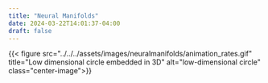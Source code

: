 ```yaml
---
title: "Neural Manifolds"
date: 2024-03-22T14:01:37-04:00
draft: false
---
```



{{< figure src="../../../assets/images/neuralmanifolds/animation_rates.gif" title="Low dimensional circle embedded in 3D" alt="low-dimensional circle" class="center-image">}}

